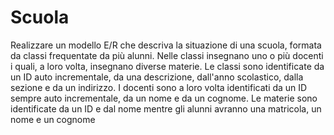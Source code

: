 # Scuola

Realizzare un modello E/R che descriva la situazione di una scuola, formata da classi frequentate da più alunni.
Nelle classi insegnano uno o più docenti i quali, a loro volta, insegnano diverse materie.
Le classi sono identificate da un ID auto incrementale, da una descrizione, dall'anno scolastico, dalla sezione e da un indirizzo.
I docenti sono a loro volta identificati da un ID sempre auto incrementale, da un nome e da un cognome.
Le materie sono identificate da un ID e dal nome mentre gli alunni avranno una matricola, un nome e un cognome
